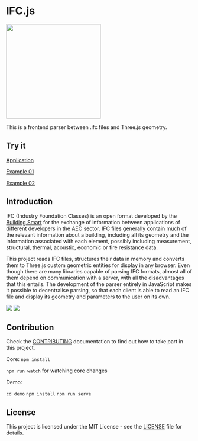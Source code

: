 # IFC.js

<a href="url"><img src="https://github.com/agviegas/IFC.js/blob/master/resources/images/logo.jpg"  height="256" width="256" ></a>

This is a frontend parser between .ifc files and Three.js geometry.

## Try it

[Application](https://ifc-js.vercel.app/#/uploader)

[Example 01](https://ifc-js.vercel.app/#/sample1)

[Example 02](https://ifc-js.vercel.app/#/sample2)

## Introduction

IFC (Industry Foundation Classes) is an open format developed by the [Building Smart](https://www.buildingsmart.org/) for the exchange of information between applications of different developers in the AEC sector. IFC files generally contain much of the relevant information about a building, including all its geometry and the information associated with each element, possibly including measurement, structural, thermal, acoustic, economic or fire resistance data.

This project reads IFC files, structures their data in memory and converts them to Three.js custom geometric entities for display in any browser. Even though there are many libraries capable of parsing IFC formats, almost all of them depend on communication with a server, with all the disadvantages that this entails. The development of the parser entirely in JavaScript makes it possible to decentralise parsing, so that each client is able to read an IFC file and display its geometry and parameters to the user on its own.

<a href="url"><img src="https://github.com/agviegas/IFC.js/blob/master/resources/images/20201124_screenshot.jpg"  ></a>
<a href="url"><img src="https://github.com/agviegas/IFC.js/blob/master/resources/images/20201130_screenshot.jpg"  ></a>

## Contribution

Check the [CONTRIBUTING](https://github.com/agviegas/IFC.js/blob/master/CONTRIBUTING.md) documentation to find out how to take part in this project.

Core:
`npm install`

`npm run watch` for watching core changes

Demo:

`cd demo`
`npm install`
`npm run serve`

## License

This project is licensed under the MIT License - see the [LICENSE](LICENSE) file for details.
